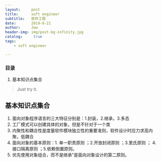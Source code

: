 ```yaml
---
layout:     post
title:      soft engineer
subtitle:   软件工程
date:       2019-8-21
author:     Jow
header-img: img/post-bg-infinity.jpg
catalog: 	 true 
tags:
    - soft engineer

---
```



### 目录
1. 基本知识点集合

> Just try it.

## 基本知识点集合
1. 面向对象程序语言的三大特征分别是：1.封装，2.继承，3.多态 
2. 工厂模式可以创建具体的对象，但是不针对于一个类
3. 内聚性和耦合性是度量软件模块独立性的重要准则，软件设计时应力求高内聚，低耦合
4. 面向对象的基本原则：1.  单一职责原则 ；2.开放封闭原则 ；3.里氏原则 ； 4.接口隔离原则 ；5.依赖倒置原则。
5. 优先使用对象组合，而不是继承”是面向对象设计的第二原则。 

